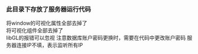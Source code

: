 ### 此目录下存放了服务器运行代码
将window的可视化属性全部去掉了  
将可视化组件全部去掉了  
libGL的报错可以忽视
注意数据库账户密码更换时，需要在代码中更改账户密码
服务器连接IP不填，表示监听所有IP
